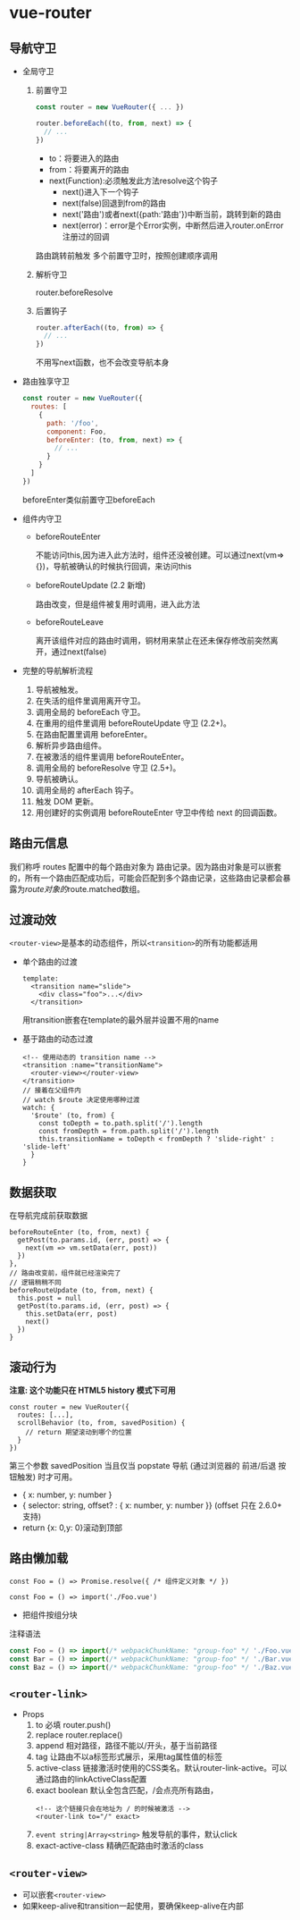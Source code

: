 # vue-router
## 导航守卫
- 全局守卫
    
    1. 前置守卫
    
        ```javascript
        const router = new VueRouter({ ... })

        router.beforeEach((to, from, next) => {
          // ...
        })
        ```
        - to：将要进入的路由
        - from：将要离开的路由
        - next(Function):必须触发此方法resolve这个钩子
            - next()进入下一个钩子
            - next(false)回退到from的路由
            - next('路由')或者next({path:'路由'})中断当前，跳转到新的路由
            - next(error)：error是个Error实例，中断然后进入router.onError注册过的回调
        
        路由跳转前触发
        多个前置守卫时，按照创建顺序调用
    2. 解析守卫

        router.beforeResolve
    3. 后置钩子
    
        ```javascript
        router.afterEach((to, from) => {
          // ...
        })
        ```
        不用写next函数，也不会改变导航本身
- 路由独享守卫

    ```javascript
    const router = new VueRouter({
      routes: [
        {
          path: '/foo',
          component: Foo,
          beforeEnter: (to, from, next) => {
            // ...
          }
        }
      ]
    })
    ```
    beforeEnter类似前置守卫beforeEach
- 组件内守卫
    - beforeRouteEnter
    
        不能访问this,因为进入此方法时，组件还没被创建。可以通过next(vm=>{})，导航被确认的时候执行回调，来访问this
    - beforeRouteUpdate (2.2 新增)
    
        路由改变，但是组件被复用时调用，进入此方法
    - beforeRouteLeave
    
        离开该组件对应的路由时调用，铜材用来禁止在还未保存修改前突然离开，通过next(false)
- 完整的导航解析流程

  1. 导航被触发。
  2. 在失活的组件里调用离开守卫。
  3. 调用全局的 beforeEach 守卫。
  4. 在重用的组件里调用 beforeRouteUpdate 守卫 (2.2+)。
  5. 在路由配置里调用 beforeEnter。
  6. 解析异步路由组件。
  7. 在被激活的组件里调用 beforeRouteEnter。
  8. 调用全局的 beforeResolve 守卫 (2.5+)。
  9. 导航被确认。
  10. 调用全局的 afterEach 钩子。
  11. 触发 DOM 更新。
  12. 用创建好的实例调用 beforeRouteEnter 守卫中传给 next 的回调函数。
## 路由元信息
  我们称呼 routes 配置中的每个路由对象为 路由记录。因为路由对象是可以嵌套的，所有一个路由匹配成功后，可能会匹配到多个路由记录，这些路由记录都会暴露为$route对象的$route.matched数组。
## 过渡动效
  `<router-view>`是基本的动态组件，所以`<transition>`的所有功能都适用
- 单个路由的过渡
  
  ```
  template: 
    <transition name="slide">
      <div class="foo">...</div>
    </transition>
  ```
  用transition嵌套在template的最外层并设置不用的name
- 基于路由的动态过渡
  ```
  <!-- 使用动态的 transition name -->
  <transition :name="transitionName">
    <router-view></router-view>
  </transition>
  // 接着在父组件内
  // watch $route 决定使用哪种过渡
  watch: {
    '$route' (to, from) {
      const toDepth = to.path.split('/').length
      const fromDepth = from.path.split('/').length
      this.transitionName = toDepth < fromDepth ? 'slide-right' : 'slide-left'
    }
  }
  ```
## 数据获取
在导航完成前获取数据
```
beforeRouteEnter (to, from, next) {
  getPost(to.params.id, (err, post) => {
    next(vm => vm.setData(err, post))
  })
},
// 路由改变前，组件就已经渲染完了
// 逻辑稍稍不同
beforeRouteUpdate (to, from, next) {
  this.post = null
  getPost(to.params.id, (err, post) => {
    this.setData(err, post)
    next()
  })
}
```
## 滚动行为
**注意: 这个功能只在 HTML5 history 模式下可用**
```
const router = new VueRouter({
  routes: [...],
  scrollBehavior (to, from, savedPosition) {
    // return 期望滚动到哪个的位置
  }
})
```
第三个参数 savedPosition 当且仅当 popstate 导航 (通过浏览器的 前进/后退 按钮触发) 时才可用。
- { x: number, y: number }
- { selector: string, offset? : { x: number, y: number }} (offset 只在 2.6.0+ 支持)
- return {x: 0,y: 0}滚动到顶部
## 路由懒加载
```
const Foo = () => Promise.resolve({ /* 组件定义对象 */ })
```
```
const Foo = () => import('./Foo.vue')
```
- 把组件按组分块

注释语法
```js
const Foo = () => import(/* webpackChunkName: "group-foo" */ './Foo.vue')
const Bar = () => import(/* webpackChunkName: "group-foo" */ './Bar.vue')
const Baz = () => import(/* webpackChunkName: "group-foo" */ './Baz.vue')
```
## `<router-link>`
- Props
    1. to 必填
        router.push()
    2. replace
        router.replace()
    3. append
        相对路径，路径不能以/开头，基于当前路径
    4. tag
        让路由不以a标签形式展示，采用tag属性值的标签 
    5. active-class 
        链接激活时使用的CSS类名。默认router-link-active。可以通过路由的linkActiveClass配置
    6. exact boolean
        默认全包含匹配，/会点亮所有路由，
        ```
        <!-- 这个链接只会在地址为 / 的时候被激活 -->
        <router-link to="/" exact>
        ```
    7. `event string|Array<string>`
        触发导航的事件，默认click
    8. exact-active-class
        精确匹配路由时激活的class

## `<router-view>`

- 可以嵌套`<router-view>`
- 如果keep-alive和transition一起使用，要确保keep-alive在内部